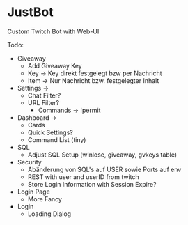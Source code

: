# JustBot

Custom Twitch Bot with Web-UI

Todo:

- Giveaway
  - Add Giveaway Key
  - Key -> Key direkt festgelegt bzw per Nachricht
  - Item -> Nur Nachricht bzw. festgelegter Inhalt
- Settings ->
  - Chat Filter?
  - URL Filter?
    - Commands -> !permit
- Dashboard ->
  - Cards
  - Quick Settings?
  - Command List (tiny)
- SQL
  - Adjust SQL Setup (winlose, giveaway, gvkeys table)
- Security
  - Abänderung von SQL's auf USER sowie Ports auf env
  - REST with user and userID from twitch
  - Store Login Information with Session Expire?
- Login Page
  - More Fancy
- Login
  - Loading Dialog
